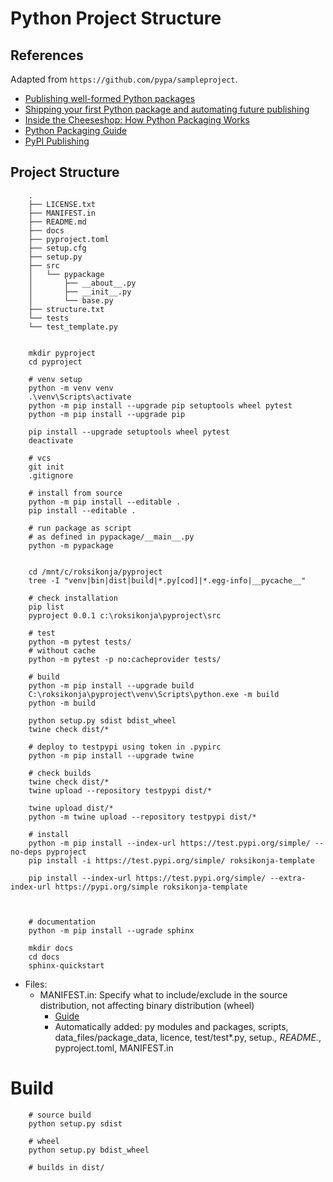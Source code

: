 # Python Project Structure


## References

Adapted from ```https://github.com/pypa/sampleproject```.
* [Publishing well-formed Python packages](https://www.youtube.com/watch?v=_b8D4v7YIME)
* [Shipping your first Python package and automating future publishing](https://www.youtube.com/watch?v=P3dY3uDmnkU)
* [Inside the Cheeseshop: How Python Packaging Works](https://www.youtube.com/watch?v=AQsZsgJ30AE)
* [Python Packaging Guide](https://packaging.python.org)
* [PyPI Publishing](https://realpython.com/pypi-publish-python-package/)

## Project Structure
        .
        ├── LICENSE.txt
        ├── MANIFEST.in
        ├── README.md
        ├── docs
        ├── pyproject.toml
        ├── setup.cfg
        ├── setup.py
        ├── src
        │   └── pypackage
        │       ├── __about__.py
        │       ├── __init__.py
        │       └── base.py
        ├── structure.txt
        └── tests
        └── test_template.py


        mkdir pyproject
        cd pyproject

        # venv setup
        python -m venv venv
        .\venv\Scripts\activate
        python -m pip install --upgrade pip setuptools wheel pytest
        python -m pip install --upgrade pip
        
        pip install --upgrade setuptools wheel pytest
        deactivate

        # vcs
        git init
        .gitignore

        # install from source
        python -m pip install --editable .
        pip install --editable .

        # run package as script
        # as defined in pypackage/__main__.py
        python -m pypackage

        
        cd /mnt/c/roksikonja/pyproject
        tree -I "venv|bin|dist|build|*.py[cod]|*.egg-info|__pycache__"

        # check installation
        pip list
        pyproject 0.0.1 c:\roksikonja\pyproject\src

        # test
        python -m pytest tests/
        # without cache
        python -m pytest -p no:cacheprovider tests/

        # build
        python -m pip install --upgrade build
        C:\roksikonja\pyproject\venv\Scripts\python.exe -m build
        python -m build

        python setup.py sdist bdist_wheel
        twine check dist/*

        # deploy to testpypi using token in .pypirc
        python -m pip install --upgrade twine
        
        # check builds
        twine check dist/*
        twine upload --repository testpypi dist/*

        twine upload dist/*
        python -m twine upload --repository testpypi dist/*

        # install
        python -m pip install --index-url https://test.pypi.org/simple/ --no-deps pyproject
        pip install -i https://test.pypi.org/simple/ roksikonja-template

        pip install --index-url https://test.pypi.org/simple/ --extra-index-url https://pypi.org/simple roksikonja-template



        # documentation
        python -m pip install --ugrade sphinx

        mkdir docs
        cd docs
        sphinx-quickstart

* Files:
    * MANIFEST.in: Specify what to include/exclude in the source distribution, not affecting binary distribution (wheel)
        * [Guide](https://packaging.python.org/guides/using-manifest-in/#using-manifest-in)
        * Automatically added: py modules and packages, scripts, data_files/package_data, licence, test/test*.py, setup.*, README.*, pyproject.toml, MANIFEST.in

# Build

        # source build
        python setup.py sdist

        # wheel
        python setup.py bdist_wheel

        # builds in dist/